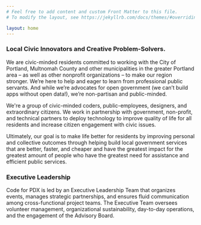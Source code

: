 ```yaml
---
# Feel free to add content and custom Front Matter to this file.
# To modify the layout, see https://jekyllrb.com/docs/themes/#overriding-theme-defaults

layout: home
---
```



### Local Civic Innovators and Creative Problem-Solvers.

We are civic-minded residents committed to working with the City of Portland, Multnomah County and other municipalities in the greater Portland area – as well as other nonprofit organizations – to make our region stronger. We’re here to help and eager to learn from professional public servants. And while we’re advocates for open government (we can’t build apps without open data!), we’re non-partisan and public-minded.

We're a group of civic-minded coders, public-employees, designers, and extraordinary citizens. We work in partnership with government, non-profit, and technical partners to deploy technology to improve quality of life for all residents and increase citizen engagement with civic issues.

Ultimately, our goal is to make life better for residents by improving personal and collective outcomes through helping build local government services that are better, faster, and cheaper and have the greatest impact for the greatest amount of people who have the greatest need for assistance and efficient public services.

### Executive Leadership

Code for PDX is led by an Executive Leadership Team that organizes events, manages strategic partnerships, and ensures fluid communication among cross-functional project teams. The Executive Team oversees volunteer management, organizational sustainability, day-to-day operations, and the engagement of the Advisory Board.
